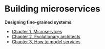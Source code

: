 # Building microservices

**Designing fine-grained systems**

- [Chapter 1, Microservices](./microservices.md)
- [Chapter 2, Evolutionary architects](./evolutionary-architects.md)
- [Chapter 3, How to model services](./how-to-model-services.md)
